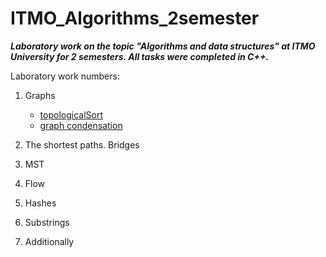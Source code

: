 # ITMO_Algorithms_2semester

***Laboratory work on the topic "Algorithms and data structures" at ITMO University for 2 semesters. All tasks were completed in C++.***


Laboratory work numbers:
1. Graphs
    - [topologicalSort]()
    - [graph condensation]()
2. The shortest paths. Bridges
3. MST
4. Flow
5. Hashes
6. Substrings

7. Additionally


